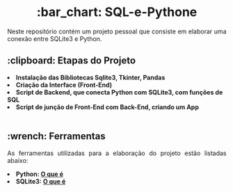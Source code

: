 <h1 align="center"> :bar_chart: SQL-e-Pythone </h1>

<p align="justify">
  Neste repositório contém um projeto pessoal que consiste em elaborar uma conexão entre SQLite3 e Python.
<br>

<h2 align="left"> :clipboard: Etapas do Projeto </h2>

<li> <b> Instalação das Bibliotecas Sqlite3, Tkinter, Pandas </b> </li>
<li> <b> Criação da Interface (Front-End) </b> </li>
<li> <b> Script de Backend, que conecta Python com SQLite3, com funções de SQL </b> </li>
<li> <b> Script de junção de Front-End com Back-End, criando um App </b> </li>
<br>

<h2 align="left"> :wrench: Ferramentas </h2>

<p align="justify"> 
As ferramentas utilizadas para a elaboração do projeto estão listadas abaixo:
  <li> <b> Python: <a href= https://aws.amazon.com/pt/what-is/python/> O que é </a> </b></li>
  <li> <b> SQLite3:  <a href=https://www.sqlite.org/> O que é </a> </b> </li>

  
  
</p>
